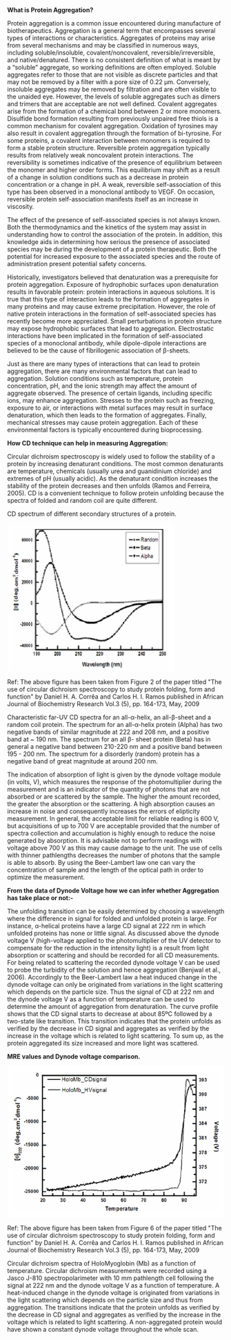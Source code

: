 **What is Protein Aggregation?**

Protein aggregation is a common issue encountered during manufacture of biotherapeutics. Aggregation is a general term that encompasses several types of interactions or characteristics. Aggregates of proteins may arise from several mechanisms and may be classified in numerous ways, including soluble/insoluble, covalent/noncovalent, reversible/irreversible, and native/denatured. There is no consistent definition of what is meant by a “soluble” aggregate, so working definitions are often employed. Soluble aggregates refer to those that are not visible as discrete particles and that may not be removed by a filter with a pore size of 0.22 μm. Conversely, insoluble aggregates may be removed by filtration and are often visible to the unaided eye. However, the levels of soluble aggregates such as dimers and trimers that are acceptable are not well defined. Covalent aggregates arise from the formation of a chemical bond between 2 or more monomers. Disulfide bond formation resulting from previously unpaired free thiols is a common mechanism for covalent aggregation. Oxidation of tyrosines may also result in covalent aggregation through the formation of bi-tyrosine. For some proteins, a covalent interaction between monomers is required to form a stable protein structure. Reversible protein aggregation typically results from relatively weak noncovalent protein interactions. The reversibility is sometimes indicative of the presence of equilibrium between the monomer and higher order forms. This equilibrium may shift as a result of a change in solution conditions such as a decrease in protein concentration or a change in pH. A weak, reversible self-association of this type has been observed in a monoclonal antibody to VEGF. On occasion, reversible protein self-association manifests itself as an increase in viscosity.

The effect of the presence of self-associated species is not always known. Both the thermodynamics and the kinetics of the system may assist in understanding how to control the association of the protein. In addition, this knowledge aids in determining how serious the presence of associated species may be during the development of a protein therapeutic. Both the potential for increased exposure to the associated species and the route of administration present potential safety concerns.

Historically, investigators believed that denaturation was a prerequisite for protein aggregation. Exposure of hydrophobic surfaces upon denaturation results in favorable protein: protein interactions in aqueous solutions. It is true that this type of interaction leads to the formation of aggregates in many proteins and may cause extreme precipitation. However, the role of native protein interactions in the formation of self-associated species has recently become more appreciated. Small perturbations in protein structure may expose hydrophobic surfaces that lead to aggregation. Electrostatic interactions have been implicated in the formation of self-associated species of a monoclonal antibody, while dipole-dipole interactions are believed to be the cause of fibrillogenic association of β-sheets.

Just as there are many types of interactions that can lead to protein aggregation, there are many environmental factors that can lead to aggregation. Solution conditions such as temperature, protein concentration, pH, and the ionic strength may affect the amount of aggregate observed. The presence of certain ligands, including specific ions, may enhance aggregation. Stresses to the protein such as freezing, exposure to air, or interactions with metal surfaces may result in surface denaturation, which then leads to the formation of aggregates. Finally, mechanical stresses may cause protein aggregation. Each of these environmental factors is typically encountered during bioprocessing.


**How CD technique can help in measuring Aggregation:**


Circular dichroism spectroscopy is widely used to follow the stability of a protein by increasing denaturant conditions. The most common denaturants are temperature, chemicals (usually urea and guanidinium chloride) and extremes of pH (usually acidic). As the denaturant condition increases the stability of the protein decreases and then unfolds (Ramos and Ferreira, 2005). CD is a convenient technique to follow protein unfolding because the spectra of folded and random coil are quite different.

CD spectrum of different secondary structures of a protein.


<img src="images/cd_spec.png">

Ref: The above figure has been taken from Figure 2 of the paper titled "The use of circular dichroism spectroscopy to study protein folding, form and function" by Daniel H. A. Corrêa and Carlos H. I. Ramos published in African Journal of Biochemistry Research Vol.3 (5), pp. 164-173, May, 2009


Characteristic far-UV CD spectra for an all-α-helix, an all-β-sheet and a random coil protein. The spectrum for an all-α-helix protein (Alpha) has two negative bands of similar magnitude at 222 and 208 nm, and a positive band at ~ 190 nm. The spectrum for an all β- sheet protein (Beta) has in general a negative band between 210-220 nm and a positive band between 195 - 200 nm. The spectrum for a disorderly (random) protein has a negative band of great magnitude at around 200 nm.


The indication of absorption of light is given by the dynode voltage module (in volts, V), which measures the response of the photomultiplier during the measurement and is an indicator of the quantity of photons that are not absorbed or are scattered by the sample. The higher the amount recorded, the greater the absorption or the scattering. A high absorption causes an increase in noise and consequently increases the errors of elipticity measurement. In general, the acceptable limit for reliable reading is 600 V, but acquisitions of up to 700 V are acceptable provided that the number of spectra collection and accumulation is highly enough to reduce the noise generated by absorption. It is advisable not to perform readings with voltage above 700 V as this may cause damage to the unit. The use of cells with thinner pathlengths decreases the number of photons that the sample is able to absorb. By using the Beer-Lambert law one can vary the concentration of sample and the length of the optical path in order to optimize the measurement.


**From the data of Dynode Voltage how we can infer whether Aggregation has take place or not:-**


The unfolding transition can be easily determined by choosing a wavelength where the difference in signal for folded and unfolded protein is large. For instance, α-helical proteins have a large CD signal at 222 nm in which unfolded proteins has none or little signal. As discussed above the dynode voltage V (high-voltage applied to the photomultiplier of the UV detector to compensate for the reduction in the intensity light) is a result from light absorption or scattering and should be recorded for all CD measurements. For being related to scattering the recorded dynode voltage V can be used to probe the turbidity of the solution and hence aggregation (Benjwal et al., 2006). Accordingly to the Beer-Lambert law a heat induced change in the dynode voltage can only be originated from variations in the light scattering which depends on the particle size. Thus the signal of CD at 222 nm and the dynode voltage V as a function of temperature can be used to determine the amount of aggregation from denaturation. The curve profile shows that the CD signal starts to decrease at about 85ºC followed by a two-state like transition. This transition indicates that the protein unfolds as verified by the decrease in CD signal and aggregates as verified by the increase in the voltage which is related to light scattering. To sum up, as the protein aggregated its size increased and more light was scattered.

**MRE values and Dynode voltage comparison.**


<img src="images/dynode.png">

Ref: The above figure has been taken from Figure 6 of the paper titled "The use of circular dichroism spectroscopy to study protein folding, form and function" by Daniel H. A. Corrêa and Carlos H. I. Ramos published in African Journal of Biochemistry Research Vol.3 (5), pp. 164-173, May, 2009


Circular dichroism spectra of HoloMyoglobin (Mb) as a function of temperature. Circular dichroism measurements were recorded using a Jasco J-810 spectropolarimeter with 10 mm pathlength cell following the signal at 222 nm and the dynode voltage V as a function of temperature. A heat-induced change in the dynode voltage is originated from variations in the light scattering which depends on the particle size and thus from aggregation. The transitions indicate that the protein unfolds as verified by the decrease in CD signal and aggregates as verified by the increase in the voltage which is related to light scattering. A non-aggregated protein would have shown a constant dynode voltage throughout the whole scan.

